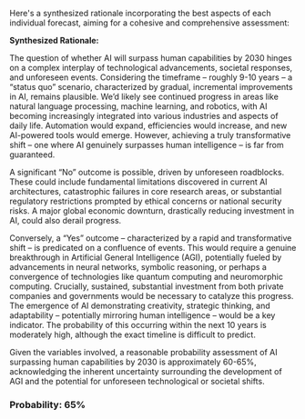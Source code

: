 Here's a synthesized rationale incorporating the best aspects of each individual forecast, aiming for a cohesive and comprehensive assessment:

**Synthesized Rationale:**

The question of whether AI will surpass human capabilities by 2030 hinges on a complex interplay of technological advancements, societal responses, and unforeseen events.  Considering the timeframe – roughly 9-10 years – a “status quo” scenario, characterized by gradual, incremental improvements in AI, remains plausible. We’d likely see continued progress in areas like natural language processing, machine learning, and robotics, with AI becoming increasingly integrated into various industries and aspects of daily life. Automation would expand, efficiencies would increase, and new AI-powered tools would emerge. However, achieving a truly transformative shift – one where AI genuinely surpasses human intelligence – is far from guaranteed.

A significant “No” outcome is possible, driven by unforeseen roadblocks. These could include fundamental limitations discovered in current AI architectures, catastrophic failures in core research areas, or substantial regulatory restrictions prompted by ethical concerns or national security risks.  A major global economic downturn, drastically reducing investment in AI, could also derail progress.

Conversely, a “Yes” outcome – characterized by a rapid and transformative shift – is predicated on a confluence of events. This would require a genuine breakthrough in Artificial General Intelligence (AGI), potentially fueled by advancements in neural networks, symbolic reasoning, or perhaps a convergence of technologies like quantum computing and neuromorphic computing.  Crucially, sustained, substantial investment from both private companies and governments would be necessary to catalyze this progress. The emergence of AI demonstrating creativity, strategic thinking, and adaptability – potentially mirroring human intelligence – would be a key indicator.  The probability of this occurring within the next 10 years is moderately high, although the exact timeline is difficult to predict.

Given the variables involved, a reasonable probability assessment of AI surpassing human capabilities by 2030 is approximately 60-65%, acknowledging the inherent uncertainty surrounding the development of AGI and the potential for unforeseen technological or societal shifts.


### Probability: 65%